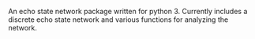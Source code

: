 An echo state network package written for python 3.
Currently includes a discrete echo state network and various functions for analyzing the network.